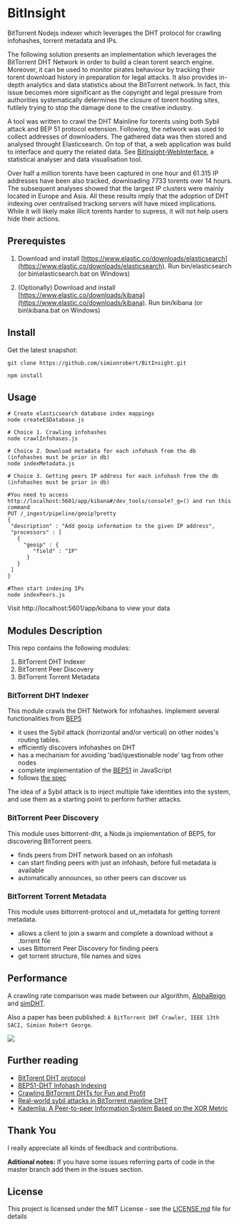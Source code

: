 # BitInsight

BitTorrent Nodejs indexer which leverages the DHT protocol for crawling infohashes, torrent metadata and IPs.

The following solution presents an implementation which leverages the BitTorrent DHT Network in order to build a clean torent search engine. Moreover, it can be used to monitor pirates behaviour by tracking their torent download history in preparation for legal attacks. It also provides in-depth analytics and data statistics about the BitTorrent network. In fact, this issue becomes more significant as the copyright and legal pressure from authorities systematically determines the closure of torent hosting sites, futilely trying to stop the damage done to the creative industry. 

A tool was written to crawl the DHT Mainline for torents using both Sybil attack and BEP 51 protocol extension. Following, the network was used to collect addresses of downloaders. The gathered data was then stored and analysed throught Elasticsearch. On top of that, a web application was build to interface and query the related data. See [BitInsight-WebInterface](https://github.com/simionrobert/BitInsight-WebInterface.git), a statistical analyser and data visualisation tool.

Over half a million torents have been captured in one hour and 61.315 IP addresses have been also tracked, downloading 7733 torents over 14 hours. The subsequent analyses showed that the largest IP clusters were mainly located in Europe and Asia. All these results imply that the adoption of DHT indexing over centralised tracking servers will have mixed implications. While it will likely make illicit torents harder to supress, it will not help users hide their actions. 

## Prerequistes

1. Download and install [https://www.elastic.co/downloads/elasticsearch](https://www.elastic.co/downloads/elasticsearch). Run bin/elasticsearch (or bin\elasticsearch.bat on Windows)

2. (Optionally) Download and install [https://www.elastic.co/downloads/kibana](https://www.elastic.co/downloads/kibana). Run bin/kibana (or bin\kibana.bat on Windows)

## Install

Get the latest snapshot:

```
git clone https://github.com/simionrobert/BitInsight.git

npm install
```

## Usage

```
# Create elasticsearch database index mappings
node createESDatabase.js

# Choice 1. Crawling infohashes
node crawlInfohases.js

# Choice 2. Download metadata for each infohash from the db (infohashes must be prior in db)
node indexMetadata.js

# Choice 3. Getting peers IP address for each infohash from the db (infohashes must be prior in db)

#You need to access http://localhost:5601/app/kibana#/dev_tools/console?_g=() and run this command
PUT /_ingest/pipeline/geoip?pretty
{
 "description" : "Add geoip information to the given IP address",
 "processors" : [
   {
     "geoip" : {
        "field" : "IP"
      }
   }
 ]
}

#Then start indexing IPs
node indexPeers.js
```

Visit http://localhost:5601/app/kibana to view your data

## Modules Description

This repo contains the following modules:

1. BitTorrent DHT Indexer
2. BitTorrent Peer Discovery
3. BitTorrent Torrent Metadata

### BitTorrent DHT Indexer

This module crawls the DHT Network for infohashes. Implement several functionalities from [BEP5](http://www.bittorrent.org/beps/bep_0005.html)

- it uses the Sybil attack (horrizontal and/or vertical) on other nodes's routing tables.
- efficiently discovers infohashes on DHT
- has a mechanism for avoiding 'bad/questionable node' tag from other nodes
- complete implementation of the [BEP51](http://www.bittorrent.org/beps/bep_0051.html) in JavaScript
- follows [the spec](http://www.bittorrent.org/beps/bep_0051.html)

The idea of a Sybil attack is to inject multiple fake identities into the system, and use them as a starting point to perform further attacks.

### BitTorrent Peer Discovery

This module uses bittorrent-dht, a Node.js implementation of BEP5, for discovering BitTorrent peers.

- finds peers from DHT network based on an infohash
- can start finding peers with just an infohash, before full metadata is available
- automatically announces, so other peers can discover us

### BitTorrent Torrent Metadata

This module uses bittorrent-protocol and ut_metadata for getting torrent metadata.

- allows a client to join a swarm and complete a download without a .torrent file
- uses Bittorrent Peer Discovery for finding peers
- get torrent structure, file names and sizes

## Performance

A crawling rate comparison was made between our algorithm, [AlphaReign](https://github.com/AlphaReign/scraper) and [simDHT](https://github.com/wuzhenda/simDHT).

Also a paper has been published: `A BitTorrent DHT Crawler, IEEE 13th SACI, Simion Robert George`.

![](https://github.com/simionrobert/BitInsight/blob/master/images/Captur2.JPG)

## Further reading

- [BitTorent DHT protocol](http://www.bittorrent.org/beps/bep_0005.html)
- [BEP51-DHT Infohash Indexing](http://www.bittorrent.org/beps/bep_0051.html)
- [Crawling BitTorrent DHTs for Fun and Profit](https://www.usenix.org/legacy/event/woot10/tech/full_papers/Wolchok.pdf)
- [Real-world sybil attacks in BitTorrent mainline DHT](https://www.researchgate.net/profile/Liang_Wang84/publication/261046350_Real-world_sybil_attacks_in_BitTorrent_mainline_DHT/links/550808160cf27e990e08c7bb/Real-world-sybil-attacks-in-BitTorrent-mainline-DHT.pdf)
- [Kademlia: A Peer-to-peer Information System Based on the XOR Metric](http://www.ic.unicamp.br/~bit/ensino/mo809_1s13/papers/P2P/Kademlia-%20A%20Peer-to-Peer%20Information%20System%20Based%20on%20the%20XOR%20Metric%20.pdf)

## Thank You

I really appreciate all kinds of feedback and contributions.

**Aditional notes:**
If you have some issues referring parts of code in the master branch add them in the issues section.

## License

This project is licensed under the MIT License - see the [LICENSE.md](LICENSE.md) file for details
